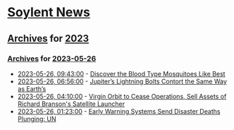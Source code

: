 # [Soylent News](../../../README.md)

## [Archives](../../index.md) for [2023](../index.md)

### [Archives](../../index.md) for [2023-05-26](index.md)

* [2023-05-26, 09:43:00](https://soylentnews.org/article.pl?sid=23/05/25/0457247&from=rss) - [Discover the Blood Type Mosquitoes Like Best](https://soylentnews.org/article.pl?sid=23/05/25/0457247&from=rss)
* [2023-05-26, 06:56:00](https://soylentnews.org/article.pl?sid=23/05/25/0448251&from=rss) - [Jupiter’s Lightning Bolts Contort the Same Way as Earth’s](https://soylentnews.org/article.pl?sid=23/05/25/0448251&from=rss)
* [2023-05-26, 04:10:00](https://soylentnews.org/article.pl?sid=23/05/25/0441200&from=rss) - [Virgin Orbit to Cease Operations, Sell Assets of Richard Branson's Satellite Launcher](https://soylentnews.org/article.pl?sid=23/05/25/0441200&from=rss)
* [2023-05-26, 01:23:00](https://soylentnews.org/article.pl?sid=23/05/25/0436227&from=rss) - [Early Warning Systems Send Disaster Deaths Plunging: UN](https://soylentnews.org/article.pl?sid=23/05/25/0436227&from=rss)
